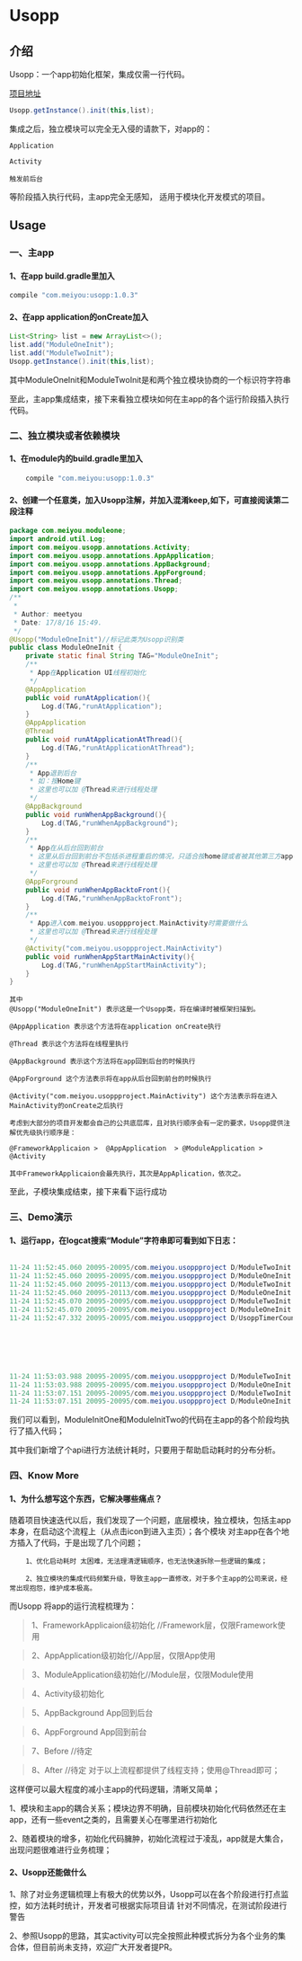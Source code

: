 # Usopp


## 介绍

Usopp：一个app初始化框架，集成仅需一行代码。

[项目地址](https://github.com/iceAnson/Usopp)

```java
Usopp.getInstance().init(this,list);
```

集成之后，独立模块可以完全无入侵的请款下，对app的：

	Application

	Activity

	触发前后台

等阶段插入执行代码，主app完全无感知，
适用于模块化开发模式的项目。

## Usage


### 一、主app

#### 1、在app build.gradle里加入
```java
compile "com.meiyou:usopp:1.0.3"
```

#### 2、在app application的onCreate加入
```java
List<String> list = new ArrayList<>();
list.add("ModuleOneInit");
list.add("ModuleTwoInit");
Usopp.getInstance().init(this,list);
```
其中ModuleOneInit和ModuleTwoInit是和两个独立模块协商的一个标识符字符串

至此，主app集成结束，接下来看独立模块如何在主app的各个运行阶段插入执行代码。
	

### 二、独立模块或者依赖模块

#### 1、在module内的build.gradle里加入
```java
	compile "com.meiyou:usopp:1.0.3"
```

#### 2、创建一个任意类，加入Usopp注解，并加入混淆keep,如下，可直接阅读第二段注释

```java
package com.meiyou.moduleone;
import android.util.Log;
import com.meiyou.usopp.annotations.Activity;
import com.meiyou.usopp.annotations.AppApplication;
import com.meiyou.usopp.annotations.AppBackground;
import com.meiyou.usopp.annotations.AppForground;
import com.meiyou.usopp.annotations.Thread;
import com.meiyou.usopp.annotations.Usopp;
/**
 *
 * Author: meetyou
 * Date: 17/8/16 15:49.
 */
@Usopp("ModuleOneInit")//标记此类为Usopp识别类
public class ModuleOneInit {
    private static final String TAG="ModuleOneInit";
    /**
     * App在Application UI线程初始化
     */
    @AppApplication
    public void runAtApplication(){
        Log.d(TAG,"runAtApplication");
    }
    @AppApplication
    @Thread
    public void runAtApplicationAtThread(){
        Log.d(TAG,"runAtApplicationAtThread");
    }
    /**
     * App退到后台
     * 如：按Home键
     * 这里也可以加 @Thread来进行线程处理
     */
    @AppBackground
    public void runWhenAppBackground(){
        Log.d(TAG,"runWhenAppBackground");
    }
    /**
     * App在从后台回到前台
     * 这里从后台回到前台不包括杀进程重启的情况，只适合按home键或者被其他第三方app覆盖的情况
     * 这里也可以加 @Thread来进行线程处理
     */
    @AppForground
    public void runWhenAppBacktoFront(){
        Log.d(TAG,"runWhenAppBacktoFront");
    }
    /**
     * App进入com.meiyou.usoppproject.MainActivity时需要做什么
     * 这里也可以加 @Thread来进行线程处理
     */
    @Activity("com.meiyou.usoppproject.MainActivity")
    public void runWhenAppStartMainActivity(){
        Log.d(TAG,"runWhenAppStartMainActivity");
    }
}

```

	其中
	@Usopp("ModuleOneInit") 表示这是一个Usopp类，将在编译时被框架扫描到。
	
	@AppApplication 表示这个方法将在application onCreate执行
	
	@Thread 表示这个方法将在线程里执行
	
	@AppBackground 表示这个方法将在app回到后台的时候执行
	
	@AppForground 这个方法表示将在app从后台回到前台的时候执行
	
	@Activity("com.meiyou.usoppproject.MainActivity") 这个方法表示将在进入MainActivity的onCreate之后执行
	
	考虑到大部分的项目开发都会自己的公共底层库，且对执行顺序会有一定的要求，Usopp提供注解优先级执行顺序是：
	
	@FrameworkApplicaion >	@AppApplication  > @ModuleApplication > @Activity
		
	其中FrameworkApplicaion会最先执行，其次是AppAplication，依次之。
	

至此，子模块集成结束，接下来看下运行成功	

### 三、Demo演示


#### 1、运行app，在logcat搜索“Module”字符串即可看到如下日志：

```java

11-24 11:52:45.060 20095-20095/com.meiyou.usoppproject D/ModuleTwoInit: runAtApplication
11-24 11:52:45.060 20095-20095/com.meiyou.usoppproject D/ModuleOneInit: runAtApplication
11-24 11:52:45.060 20095-20113/com.meiyou.usoppproject D/ModuleTwoInit: runAtApplicationAtThread
11-24 11:52:45.060 20095-20113/com.meiyou.usoppproject D/ModuleOneInit: runAtApplicationAtThread
11-24 11:52:45.070 20095-20095/com.meiyou.usoppproject D/ModuleTwoInit: runWhenAppStartMainActivity
11-24 11:52:45.070 20095-20095/com.meiyou.usoppproject D/ModuleOneInit: runWhenAppStartMainActivity
11-24 11:52:47.332 20095-20095/com.meiyou.usoppproject D/UsoppTimerCounter: Usopp耗时统计排行：
                                                                            Cost:0=>isThread:false=>com.meiyou.moduletwo.ModuleTwoInit#runAtApplication
                                                                            Cost:0=>isThread:false=>com.meiyou.moduleone.ModuleOneInit#runAtApplication
                                                                            Cost:0=>isThread:true=>com.meiyou.moduletwo.ModuleTwoInit#runAtApplicationAtThread
                                                                            Cost:0=>isThread:true=>com.meiyou.moduleone.ModuleOneInit#runAtApplicationAtThread
                                                                            Cost:0=>isThread:false=>com.meiyou.moduletwo.ModuleTwoInit#runWhenAppStartMainActivity
                                                                            Cost:0=>isThread:false=>com.meiyou.moduleone.ModuleOneInit#runWhenAppStartMainActivity
11-24 11:53:03.988 20095-20095/com.meiyou.usoppproject D/ModuleTwoInit: runWhenAppBackground
11-24 11:53:03.988 20095-20095/com.meiyou.usoppproject D/ModuleOneInit: runWhenAppBackground
11-24 11:53:07.151 20095-20095/com.meiyou.usoppproject D/ModuleTwoInit: runWhenAppBacktoFront
11-24 11:53:07.151 20095-20095/com.meiyou.usoppproject D/ModuleOneInit: runWhenAppBacktoFront


```

我们可以看到，ModuleInitOne和ModuleInitTwo的代码在主app的各个阶段均执行了插入代码；

其中我们新增了个api进行方法统计耗时，只要用于帮助启动耗时的分布分析。

### 四、Know More

#### 1、为什么想写这个东西，它解决哪些痛点？
	
随着项目快速迭代以后，我们发现了一个问题，底层模块，独立模块，包括主app本身，在启动这个流程上（从点击icon到进入主页）；各个模块
对主app在各个地方插入了代码，于是出现了几个问题；
	
		1、优化启动耗时 太困难，无法理清逻辑顺序，也无法快速拆除一些逻辑的集成；
		
		2、独立模块的集成代码频繁升级，导致主app一直修改，对于多个主app的公司来说，经常出现抱怨，维护成本极高。
		

而Usopp 将app的运行流程梳理为：

>1、FrameworkApplicaion级初始化 //Framework层，仅限Framework使用

>2、AppApplication级初始化//App层，仅限App使用

>3、ModuleApplication级初始化//Module层，仅限Module使用

>4、Activity级初始化

>5、AppBackground App回到后台

>6、AppForground App回到前台

>7、Before //待定

>8、After //待定
对于以上流程都提供了线程支持；使用@Thread即可；

这样便可以最大程度的减小主app的代码逻辑，清晰又简单；
		

1、模块和主app的耦合关系；模块边界不明确，目前模块初始化代码依然还在主app，还有一些event之类的，且需要关心在哪里进行初始化

2、随着模块的增多，初始化代码臃肿，初始化流程过于凌乱，app就是大集合，出现问题很难进行业务梳理；


#### 2、Usopp还能做什么

1、除了对业务逻辑梳理上有极大的优势以外，Usopp可以在各个阶段进行打点监控，如方法耗时统计，开发者可根据实际项目请
针对不同情况，在测试阶段进行警告

2、参照Usopp的思路，其实activity可以完全按照此种模式拆分为各个业务的集合体，但目前尚未支持，欢迎广大开发者提PR。









	